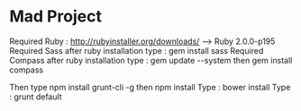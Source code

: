 # Mad Project

Required Ruby :    http://rubyinstaller.org/downloads/  -->  Ruby 2.0.0-p195
Required Sass after ruby installation type :  gem install sass
Required Compass after ruby installation type : gem update --system   then   gem install compass


Then type npm install grunt-cli -g then npm install
Type : bower install
Type : grunt default